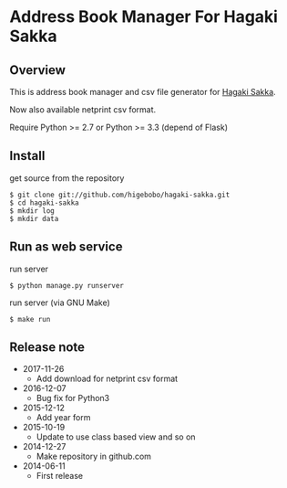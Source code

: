 # Address Book Manager For Hagaki Sakka

## Overview

This is address book manager and csv file generator for [Hagaki Sakka](http://www.hagakisakka.jp/).

Now also available netprint csv format.  

Require Python >= 2.7 or Python >= 3.3 (depend of Flask)

## Install

get source from the repository

    $ git clone git://github.com/higebobo/hagaki-sakka.git
    $ cd hagaki-sakka
    $ mkdir log
    $ mkdir data

## Run as web service

run server

    $ python manage.py runserver

run server (via GNU Make)

    $ make run

## Release note

* 2017-11-26
    - Add download for netprint csv format
* 2016-12-07
    - Bug fix for Python3
* 2015-12-12
    - Add year form
* 2015-10-19
    - Update to use class based view and so on
* 2014-12-27
    - Make repository in github.com
* 2014-06-11
    - First release

